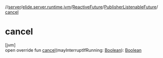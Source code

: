 //[server](../../../../index.md)/[elide.server.runtime.jvm](../../index.md)/[ReactiveFuture](../index.md)/[PublisherListenableFuture](index.md)/[cancel](cancel.md)

# cancel

[jvm]\
open override fun [cancel](cancel.md)(mayInterruptIfRunning: [Boolean](https://kotlinlang.org/api/latest/jvm/stdlib/kotlin/-boolean/index.html)): [Boolean](https://kotlinlang.org/api/latest/jvm/stdlib/kotlin/-boolean/index.html)
